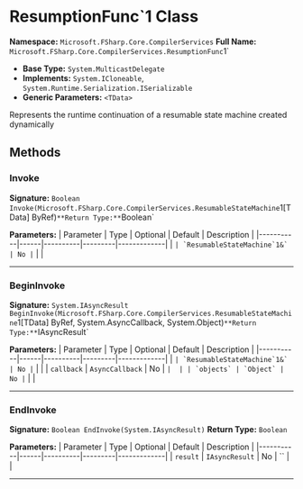 # ResumptionFunc`1 Class

**Namespace:** `Microsoft.FSharp.Core.CompilerServices`
**Full Name:** `Microsoft.FSharp.Core.CompilerServices.ResumptionFunc`1`
- **Base Type:** `System.MulticastDelegate`
- **Implements:** `System.ICloneable`, `System.Runtime.Serialization.ISerializable`
- **Generic Parameters:** `<TData>`

Represents the runtime continuation of a resumable state machine created dynamically

## Methods

### Invoke

**Signature:** `Boolean Invoke(Microsoft.FSharp.Core.CompilerServices.ResumableStateMachine`1[TData] ByRef)`
**Return Type:** `Boolean`

**Parameters:**
| Parameter | Type | Optional | Default | Description |
|-----------|------|----------|---------|-------------|
| `` | `ResumableStateMachine`1&` | No | `` |  |

---

### BeginInvoke

**Signature:** `System.IAsyncResult BeginInvoke(Microsoft.FSharp.Core.CompilerServices.ResumableStateMachine`1[TData] ByRef, System.AsyncCallback, System.Object)`
**Return Type:** `IAsyncResult`

**Parameters:**
| Parameter | Type | Optional | Default | Description |
|-----------|------|----------|---------|-------------|
| `` | `ResumableStateMachine`1&` | No | `` |  |
| `callback` | `AsyncCallback` | No | `` |  |
| `objects` | `Object` | No | `` |  |

---

### EndInvoke

**Signature:** `Boolean EndInvoke(System.IAsyncResult)`
**Return Type:** `Boolean`

**Parameters:**
| Parameter | Type | Optional | Default | Description |
|-----------|------|----------|---------|-------------|
| `result` | `IAsyncResult` | No | `` |  |

---